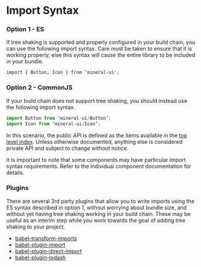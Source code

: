 # Import Syntax

### Option 1 - ES

If tree shaking is supported and properly configured in your build chain, you can use the following import syntax.  Care must be taken to ensure that it is working properly, else this syntax will cause the entire library to be included in your bundle.

```
import { Button, Icon } from ‘mineral-ui';
```

### Option 2 - CommonJS

If your build chain does not support tree shaking, you should instead use the following import syntax.

```js
import Button from ‘mineral-ui/Button’;
import Icon from ‘mineral-ui/Icon’;
```

In this scenario, the public API is defined as the items available in the [top level index](https://github.com/mineral-ui/mineral-ui/blob/master/src/index.js).  Unless otherwise documented, anything else is considered private API and subject to change without notice.

It is important to note that some components may have particular import syntax requirements.  Refer to the individual component documentation for details.

### Plugins

There are several 3rd party plugins that allow you to write imports using the ES syntax described in option 1, without worrying about bundle size, and without yet having tree shaking working in your build chain.  These may be useful as an interim step while you work towards the goal of adding tree shaking to your project.

* [babel-transform-imports](https://www.npmjs.com/package/babel-plugin-transform-imports)
* [babel-plugin-import](https://www.npmjs.com/package/babel-plugin-import)
* [babel-plugin-direct-import](https://www.npmjs.com/package/babel-plugin-direct-import)
* [babel-plugin-lodash](https://www.npmjs.com/package/babel-plugin-lodash)
